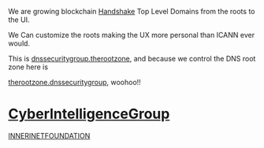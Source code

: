 
We are growing blockchain [Handshake](https:.//handshake.org/) Top Level Domains from the roots to the UI. 

We Can customize the roots making the UX more personal than ICANN ever would.

This is [dnssecuritygroup.therootzone](http://dnssecuritygroup.therootzone/), and because we control the DNS root zone here is 

[therootzone.dnssecuritygroup](http://therootzone.dnssecuritygroup), woohoo!!

# [CyberIntelligenceGroup](http://masterthyself.cyberintelligencegroup/) 

[INNERINETFOUNDATION](http://official.innerinetfoundation/)
